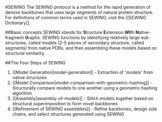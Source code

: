 #SEWING
The SEWING protocol is a method for the rapid generation of denovo backbones that uses large segments of natural protein structure. For definitions of common terms used in SEWING, visit the [[SEWING Dictionary]].

##Basic concepts
SEWING stands for **S**tructure **E**xtension **WI**th **N**ative-fragment **G**raphs. SEWING functions by identifying relatively large sub-structures, called models (2-5 pieces of secondary structure, called segments) from native PDBs, and then assembling these models based on structural similarity.

##The Four Steps of SEWING
1. [[Model Generation|model-generation]] - Extraction of 'models' from native structures
2. [[Model Comparison|model-comparison-with-geometric-hashing]] - Structurally compare models to one another using a geometric hashing algorithm
3. [[Assembly|assembly-of-models]] - Stitch models together based on structural superimposition to form novel backbones
4. [[Refinement of SEWING assemblies]] - Refine backbones, design side chains, and select structures generated using SEWING